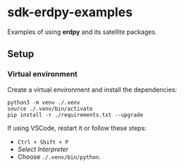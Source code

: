 # sdk-erdpy-examples

Examples of using **erdpy** and its satellite packages.

## Setup

### Virtual environment

Create a virtual environment and install the dependencies:

```
python3 -m venv ./.venv
source ./.venv/bin/activate
pip install -r ./requirements.txt --upgrade
```

If using VSCode, restart it or follow these steps:
 - `Ctrl + Shift + P`
 - _Select Interpreter_
 - Choose `./.venv/bin/python`.
